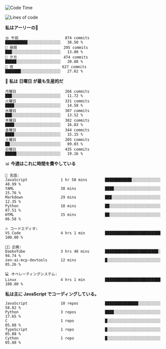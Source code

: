 <!--START_SECTION:waka-->
![Code Time](http://img.shields.io/badge/Code%20Time-216%20hrs%2049%20mins-blue)

![Lines of code](https://img.shields.io/badge/%E3%80%8CHello%20World%E3%80%8D%E3%81%8B%E3%82%89%E3%80%81%E7%A7%81%E3%81%AF%E3%81%93%E3%81%86%E6%9B%B8%E3%81%84%E3%81%9F-240.1%20thousand%20%E3%82%B3%E3%83%BC%E3%83%89%E8%A1%8C-blue)

**私はアーリーの🐤** 

```text
🌞 午前                     874 commits         ██████████░░░░░░░░░░░░░░░   38.50 % 
🌆 昼間                     295 commits         ███░░░░░░░░░░░░░░░░░░░░░░   13.00 % 
🌃 夕方                     474 commits         █████░░░░░░░░░░░░░░░░░░░░   20.88 % 
🌙 夜                      627 commits         ███████░░░░░░░░░░░░░░░░░░   27.62 % 
```
📅 **私は 日曜日 が最も生産的だ** 

```text
月曜日                      266 commits         ███░░░░░░░░░░░░░░░░░░░░░░   11.72 % 
火曜日                      331 commits         ████░░░░░░░░░░░░░░░░░░░░░   14.58 % 
水曜日                      307 commits         ███░░░░░░░░░░░░░░░░░░░░░░   13.52 % 
木曜日                      382 commits         ████░░░░░░░░░░░░░░░░░░░░░   16.83 % 
金曜日                      344 commits         ████░░░░░░░░░░░░░░░░░░░░░   15.15 % 
土曜日                      205 commits         ██░░░░░░░░░░░░░░░░░░░░░░░   09.03 % 
日曜日                      435 commits         █████░░░░░░░░░░░░░░░░░░░░   19.16 % 
```


📊 **今週はこれに時間を費やしている** 

```text
💬 言語: 
JavaScript               1 hr 58 mins        ████████████░░░░░░░░░░░░░   48.99 % 
YAML                     38 mins             ████░░░░░░░░░░░░░░░░░░░░░   15.76 % 
Markdown                 29 mins             ███░░░░░░░░░░░░░░░░░░░░░░   12.35 % 
Python                   18 mins             ██░░░░░░░░░░░░░░░░░░░░░░░   07.51 % 
HTML                     15 mins             ██░░░░░░░░░░░░░░░░░░░░░░░   06.58 % 

🔥 コードエディタ: 
VS Code                  4 hrs 1 min         █████████████████████████   100.00 % 

🐱‍💻 企画: 
DaokoTube                3 hrs 48 mins       ████████████████████████░   94.74 % 
zen-ai-mcp-devtools      12 mins             █░░░░░░░░░░░░░░░░░░░░░░░░   05.26 % 

💻 オペレーティングシステム: 
Linux                    4 hrs 1 min         █████████████████████████   100.00 % 
```

**私は主に JavaScript でコーディングしている。** 

```text
JavaScript               10 repos            ███████████████░░░░░░░░░░   58.82 % 
Python                   3 repos             ████░░░░░░░░░░░░░░░░░░░░░   17.65 % 
C                        1 repo              █░░░░░░░░░░░░░░░░░░░░░░░░   05.88 % 
TypeScript               1 repo              █░░░░░░░░░░░░░░░░░░░░░░░░   05.88 % 
Cython                   1 repo              █░░░░░░░░░░░░░░░░░░░░░░░░   05.88 % 
```




<!--END_SECTION:waka-->
